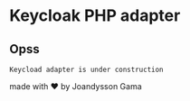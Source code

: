 # Keycloak PHP adapter

## Opss
```
Keycload adapter is under construction
```
made with ❤️ by Joandysson Gama
